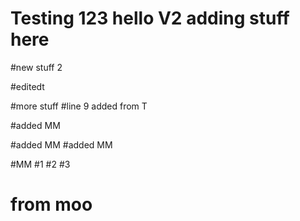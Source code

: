 # Testing 123 hello V2 adding stuff here

#new stuff 2


#editedt

#more stuff
#line 9 added from T

#added MM

#added MM
#added MM

#MM
#1
#2
#3




# from moo